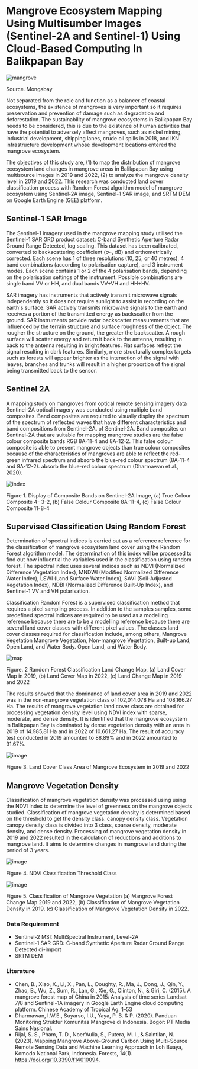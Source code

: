 # Mangrove Ecosystem Mapping Using Multisumber Images (Sentinel-2A and Sentinel-1) Using Cloud-Based Computing In Balikpapan Bay

![mangrove](https://github.com/aldearizka99/MangroveIKN/assets/57086261/22361bc2-b8db-4074-ac89-82551f67b53a)


Source. Mongabay

Not separated from the role and function as a balancer of coastal ecosystems, the existence of mangroves is very important so it requires preservation and prevention of damage such as degradation and deforestation. The sustainability of mangrove ecosystems in Balikpapan Bay needs to be considered, this is due to the existence of human activities that have the potential to adversely affect mangroves, such as nickel mining, industrial development, shipping lanes, crude oil spills in 2018, and IKN infrastructure development whose development locations entered the mangrove ecosystem. 

The objectives of this study are, (1) to map the distribution of mangrove ecosystem land changes in mangrove areas in Balikpapan Bay using multisource images in 2019 and 2022, (2) to analyze the mangrove density level in 2019 and 2022. 
This research was conducted land cover classification process with Random Forest algorithm model of mangrove ecosystem using Sentinel-2A image, Sentinel-1 SAR image, and SRTM DEM on Google Earth Engine (GEE) platform.

## Sentinel-1 SAR Image
The Sentinel-1 imagery used in the mangrove mapping study utilised the Sentinel-1 SAR GRD product dataset: C-band Synthetic Aperture Radar Ground Range Detected, log scaling. This dataset has been calibrated, converted to backscattering coefficient (σ◦, dB) and orthometrically corrected. Each scene has 1 of three resolutions (10, 25, or 40 metres), 4 band combinations (according to polarisation capture), and 3 instrument modes. Each scene contains 1 or 2 of the 4 polarisation bands, depending on the polarisation settings of the instrument. Possible combinations are single band VV or HH, and dual bands VV+VH and HH+HV.

SAR imagery has instruments that actively transmit microwave signals independently so it does not require sunlight to assist in recording on the earth's surface. SAR actively transmits microwave signals to the earth and receives a portion of the transmitted energy as backscatter from the ground.
SAR instruments provide radar backscatter measurements that are influenced by the terrain structure and surface roughness of the object. The rougher the structure on the ground, the greater the backscatter. A rough surface will scatter energy and return it back to the antenna, resulting in back to the antenna resulting in bright features. Flat surfaces reflect the signal resulting in dark features. Similarly, more structurally complex targets such as forests will appear brighter as the interaction of the signal with leaves, branches and trunks will result in a higher proportion of the signal being transmitted back to the sensor.

## Sentinel 2A
A mapping study on mangroves from optical remote sensing imagery data Sentinel-2A optical imagery was conducted using multiple band composites. Band composites are required to visually display the spectrum of the spectrum of reflected waves that have different characteristics and band compositions from Sentinel-2A. of Sentinel-2A. Band composites on Sentinel-2A that are suitable for mapping mangrove studies are the false colour composite bands RGB 8A-11-4 and 8A-12-2. This false colour composite is able to present mangrove objects than true colour composites because of the characteristics of mangroves are able to reflect the red-green infrared spectrum and absorb the blue-red colour spectrum (8A-11-4 and 8A-12-2). absorb the blue-red colour spectrum (Dharmawan et al., 2020).

![index](https://github.com/aldearizka99/MangroveIKN/assets/57086261/366000b5-57a1-41f2-8584-8225dd4068cb)

Figure 1. Display of Composite Bands on Sentinel-2A Image, (a) True Colour Composite 4- 3-2, (b) False Colour Composite 8A-11-4, (c) False Colour Composite 11-8-4 

## Supervised Classification Using Random Forest 

Determination of spectral indices is carried out as a reference reference for the classification of mangrove ecosystem land cover using the Random Forest algorithm model. The determination of this index will be processed to find out how influential the variables used in the classification using random forest. The spectral index uses several indices such as NDVI (Normalized Difference Vegetation Index), MNDWI (Modified Normalized Difference Water Index), LSWI (Land Surface Water Index), SAVI (Soil-Adjusted Vegetation Index), NDBI (Normalized Difference Built-Up Index), and Sentinel-1 VV and VH polarisation.

Classification Random Forest is a supervised classification method that requires a pixel sampling process. In addition to the samples samples, some predefined spectral indices are required to be used as a modelling reference because there are to be a modelling reference because there are several land cover classes with different pixel values. The classes land cover classes required for classification include, among others, Mangrove Vegetation Mangrove Vegetation, Non-mangrove Vegetation, Built-up Land, Open Land, and Water Body. Open Land, and Water Body.

![map](https://github.com/aldearizka99/MangroveIKN/assets/57086261/ad25fd89-89d1-406a-8884-d204bd56a2ab)

Figure. 2 Random Forest Classification Land Change Map, (a) Land Cover Map in 2019, (b) Land Cover Map in 2022, (c) Land Change Map in 2019 and 2022

The results showed that the dominance of land cover area in 2019 and 2022 was in the non-mangrove vegetation class of 102,014.078 Ha and 108,166.27 Ha. The results of mangrove vegetation land cover class are obtained for processing vegetation density level using NDVI index with sparse, moderate, and dense density. It is identified that the mangrove ecosystem in Balikpapan Bay is dominated by dense vegetation density with an area in 2019 of 14.985,81 Ha and in 2022 of 10.661,27 Ha. The result of accuracy test conducted in 2019 amounted to 88.89% and in 2022 amounted to 91.67%.

![image](https://github.com/aldearizka99/MangroveIKN/assets/57086261/f6daf677-0733-40e2-982b-ec1ab61d4424)

Figure 3. Land Cover Class Area of Mangrove Ecosystem in 2019 and 2022


## Mangrove Vegetation Density 
Classification of mangrove vegetation density was processed using using the NDVI index to determine the level of greenness on the mangrove objects studied. Classification of mangrove vegetation density is determined based on the threshold to get the density class. canopy density class. Vegetation canopy density class is divided into 3 class, sparse density, moderate density, and dense density. Processing of mangrove vegetation density in 2019 and 2022 resulted in the calculation of reductions and additions to mangrove land. It aims to determine changes in mangrove land during the period of 3 years.

![image](https://github.com/aldearizka99/MangroveIKN/assets/57086261/664bddf1-1504-4d9a-8e17-732c34bdc1c4)

Figure 4. NDVI Classification Threshold Class

![image](https://github.com/aldearizka99/MangroveIKN/assets/57086261/3c10f0ff-1d72-4364-ac55-9a5bb8bb2608)

Figure 5. Classification of Mangrove Vegetation (a) Mangrove Forest Change Map 2019 and 2022, (b) Classification of Mangrove Vegetation Density in 2019, (c) Classification of Mangrove Vegetation Density in 2022.


### Data Requirement
- Sentinel-2 MSI: MultiSpectral Instrument, Level-2A
- Sentinel-1 SAR GRD: C-band Synthetic Aperture Radar Ground Range Detected di-import
- SRTM DEM

### Literature
- Chen, B., Xiao, X., Li, X., Pan, L., Doughty, R., Ma, J., Dong, J., Qin, Y., Zhao, B., Wu, Z., Sum, R., Lan, G., Xie, G., Clinton, N., & Giri, C. (2015). A mangrove forest map of China in 2015: Analysis of time series Landsat 7/8 and Sentinel-1A imagery in Google Earth Engine cloud computing platform. Chinese Academy of Tropical Ag. 1–53
- Dharmawan, I.W.E., Suyarso, I.U., Yaya, P. B. & P. (2020). Panduan Monitoring Struktur Komunitas Mangrove di Indonesia. Bogor: PT Media Sains Nasional.
- Rijal, S. S., Pham, T. D., Noer’Aulia, S., Putera, M. I., & Saintilan, N. (2023). Mapping Mangrove Above-Ground Carbon Using Multi-Source Remote Sensing Data and Machine Learning Approach in Loh Buaya, Komodo National Park, Indonesia. Forests, 14(1). https://doi.org/10.3390/f14010094.
